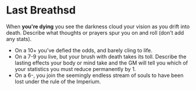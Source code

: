 # Last Breathsd
When **you're dying** you see the darkness cloud your vision as you drift into death. Describe what thoughts or prayers spur you on and roll (don't add any stats).

 - On a 10+ you've defied the odds, and barely cling to life.
 - On a 7-9 you live, but your brush with death takes its toll. Describe the lasting effects your body or mind take and the GM will tell you which of your statistics you must reduce permanently by 1.
 - On a 6-, you join the seemingly endless stream of souls to have been lost under the rule of the Imperium.